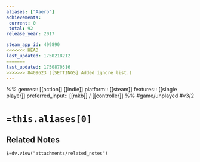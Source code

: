 ```yaml
---
aliases: ["Aaero"]
achievements:
 current: 0
 total: 92
release_year: 2017

steam_app_id: 499890
<<<<<<< HEAD
last_updated: 1750218212
=======
last_updated: 1750870316
>>>>>>> 8409623 ([SETTINGS] Added ignore list.)
---
```

%%
genres:: [[action]] [[indie]]
platform:: [[steam]]
features:: [[single player]]
preferred_input:: [[mkb]] / [[controller]]
%%
#game/unplayed
#v3/2

# `=this.aliases[0]`
## Related Notes
`$=dv.view("attachments/related_notes")`